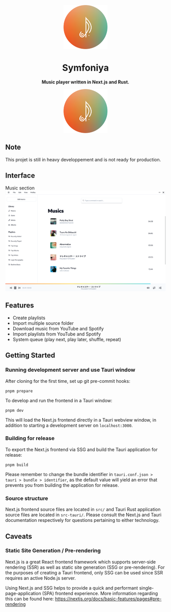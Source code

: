 <p align="center">
    <img src=public/symfoniya_logo.png width=138/>
</p>
<h1 align="center">Symfoniya</h1>
<p align="center"><strong>Music player written in Next.js and Rust.</strong></p>
<p align="center">
    <img src=public/symfoniya_logo.png width=138/>
</p>

## Note
This projet is still in heavy developpement and is not ready for production.

## Interface
Music section
![Music section](public/music_section.png)
## Features
- Create playlists
- Import multiple source folder
- Download music from YouTube and Spotify
- Import playlists from YouTube and Spotify
- System queue (play next, play later, shuffle, repeat)

## Getting Started

### Running development server and use Tauri window

After cloning for the first time, set up git pre-commit hooks:

```shell
pnpm prepare
```

To develop and run the frontend in a Tauri window:

```shell
pnpm dev
```

This will load the Next.js frontend directly in a Tauri webview window, in addition to
starting a development server on `localhost:3000`.

### Building for release

To export the Next.js frontend via SSG and build the Tauri application for release:

```shell
pnpm build
```

Please remember to change the bundle identifier in
`tauri.conf.json > tauri > bundle > identifier`, as the default value will yield an
error that prevents you from building the application for release.

### Source structure

Next.js frontend source files are located in `src/` and Tauri Rust application source
files are located in `src-tauri/`. Please consult the Next.js and Tauri documentation
respectively for questions pertaining to either technology.

## Caveats

### Static Site Generation / Pre-rendering

Next.js is a great React frontend framework which supports server-side rendering (SSR)
as well as static site generation (SSG or pre-rendering). For the purposes of creating a
Tauri frontend, only SSG can be used since SSR requires an active Node.js server.

Using Next.js and SSG helps to provide a quick and performant single-page-application
(SPA) frontend experience. More information regarding this can be found here:
https://nextjs.org/docs/basic-features/pages#pre-rendering


